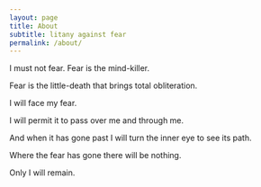 ```yaml
---
layout: page
title: About
subtitle: litany against fear
permalink: /about/
---
```


I must not fear.
Fear is the mind-killer.  

Fear is the little-death that brings total obliteration.  

I will face my fear.  

I will permit it to pass over me and through me.  

And when it has gone past I will turn the inner eye to see its path.  

Where the fear has gone there will be nothing.  

Only I will remain.  

